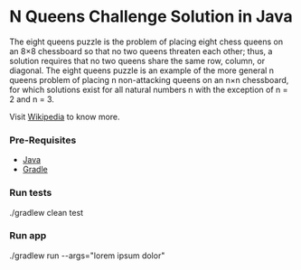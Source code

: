 # N Queens Challenge Solution in Java

The eight queens puzzle is the problem of placing eight chess queens on an 8×8 chessboard so that no two queens threaten each other; thus, a solution requires that no two queens share the same row, column, or diagonal. The eight queens puzzle is an example of the more general n queens problem of placing n non-attacking queens on an n×n chessboard, for which solutions exist for all natural numbers n with the exception of n = 2 and n = 3.

Visit [Wikipedia] to know more.

### Pre-Requisites

* [Java]
* [Gradle]

### Run tests
./gradlew clean test

### Run app
./gradlew run --args="lorem ipsum dolor"

[Wikipedia]: <http://ace.ajax.org>
[Java]: <https://www.java.com/en/download/>
[Gradle]: <https://gradle.org/install/>
